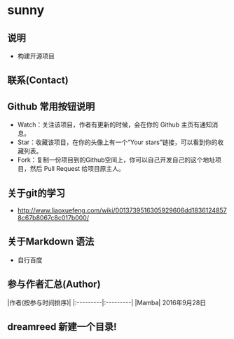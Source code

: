 # sunny

## 说明

- 构建开源项目


## 联系(Contact)


## Github 常用按钮说明

- Watch：关注该项目，作者有更新的时候，会在你的 Github 主页有通知消息。
- Star：收藏该项目，在你的头像上有一个“Your stars”链接，可以看到你的收藏列表。
- Fork：复制一份项目到的Github空间上，你可以自己开发自己的这个地址项目，然后 Pull Request 给项目原主人。

## 关于git的学习
- <http://www.liaoxuefeng.com/wiki/0013739516305929606dd18361248578c67b8067c8c017b000/>

## 关于Markdown  语法
- 自行百度

## 参与作者汇总(Author)

|作者(按参与时间排序)|
|:---------|:---------|
|Mamba| 2016年9月28日

## dreamreed 新建一个目录!

